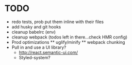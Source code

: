 # TODO
* redo tests, prob put them inline with their files
* add husky and git hooks
* cleanup babelrc (env)
* cleanup webpack (todos left in there...check HMR config)
* Prod optimizations
** uglify/minify
** webpack chunking
* Pull in and use a UI library?
  * http://react.semantic-ui.com/
  * Styled-system?
